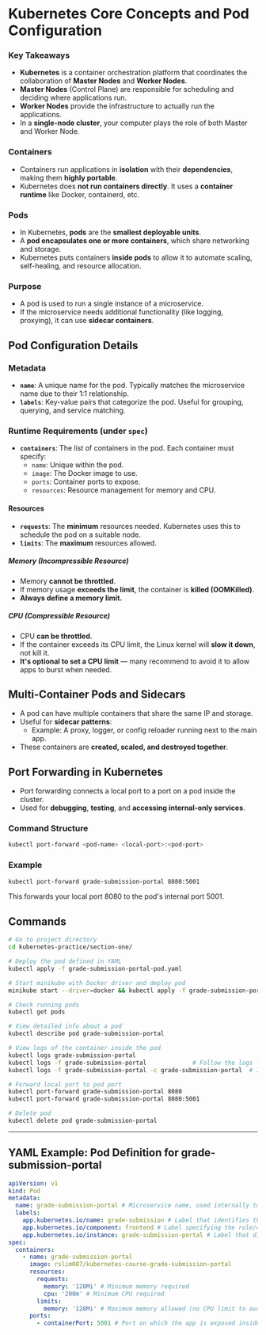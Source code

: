 # Kubernetes Core Concepts and Pod Configuration

### Key Takeaways

- **Kubernetes** is a container orchestration platform that coordinates the collaboration of **Master Nodes** and **Worker Nodes**.
- **Master Nodes** (Control Plane) are responsible for scheduling and deciding where applications run.
- **Worker Nodes** provide the infrastructure to actually run the applications.
- In a **single-node cluster**, your computer plays the role of both Master and Worker Node.

### Containers

- Containers run applications in **isolation** with their **dependencies**, making them **highly portable**.
- Kubernetes does **not run containers directly**. It uses a **container runtime** like Docker, containerd, etc.

### Pods

- In Kubernetes, **pods** are the **smallest deployable units**.
- A **pod encapsulates one or more containers**, which share networking and storage.
- Kubernetes puts containers **inside pods** to allow it to automate scaling, self-healing, and resource allocation.

### Purpose

- A pod is used to run a single instance of a microservice.
- If the microservice needs additional functionality (like logging, proxying), it can use **sidecar containers**.

## Pod Configuration Details

### Metadata

- **`name`**: A unique name for the pod. Typically matches the microservice name due to their 1:1 relationship.
- **`labels`**: Key-value pairs that categorize the pod. Useful for grouping, querying, and service matching.

### Runtime Requirements (under `spec`)

- **`containers`**: The list of containers in the pod. Each container must specify:
  - `name`: Unique within the pod.
  - `image`: The Docker image to use.
  - `ports`: Container ports to expose.
  - `resources`: Resource management for memory and CPU.

#### Resources

- **`requests`**: The **minimum** resources needed. Kubernetes uses this to schedule the pod on a suitable node.
- **`limits`**: The **maximum** resources allowed.

##### Memory (Incompressible Resource)

- Memory **cannot be throttled**.
- If memory usage **exceeds the limit**, the container is **killed (OOMKilled)**.
- **Always define a memory limit.**

##### CPU (Compressible Resource)

- CPU **can be throttled**.
- If the container exceeds its CPU limit, the Linux kernel will **slow it down**, not kill it.
- **It's optional to set a CPU limit** — many recommend to avoid it to allow apps to burst when needed.

## Multi-Container Pods and Sidecars

- A pod can have multiple containers that share the same IP and storage.
- Useful for **sidecar patterns**:
  - Example: A proxy, logger, or config reloader running next to the main app.
- These containers are **created, scaled, and destroyed together**.

## Port Forwarding in Kubernetes

- Port forwarding connects a local port to a port on a pod inside the cluster.
- Used for **debugging**, **testing**, and **accessing internal-only services**.

### Command Structure

```bash
kubectl port-forward <pod-name> <local-port>:<pod-port>
```

### Example

```bash
kubectl port-forward grade-submission-portal 8080:5001
```

This forwards your local port 8080 to the pod's internal port 5001.

## Commands

```bash
# Go to project directory
cd kubernetes-practice/section-one/

# Deploy the pod defined in YAML
kubectl apply -f grade-submission-portal-pod.yaml

# Start minikube with Docker driver and deploy pod
minikube start --driver=docker && kubectl apply -f grade-submission-portal-pod.yaml

# Check running pods
kubectl get pods

# View detailed info about a pod
kubectl describe pod grade-submission-portal

# View logs of the container inside the pod
kubectl logs grade-submission-portal
kubectl logs -f grade-submission-portal             # Follow the logs live
kubectl logs -f grade-submission-portal -c grade-submission-portal  # If multiple containers

# Forward local port to pod port
kubectl port-forward grade-submission-portal 8080
kubectl port-forward grade-submission-portal 8080:5001

# Delete pod
kubectl delete pod grade-submission-portal
```

---

## YAML Example: Pod Definition for grade-submission-portal

```yaml
apiVersion: v1
kind: Pod
metadata:
  name: grade-submission-portal # Microservice name, used internally to refer to this Pod
  labels:
    app.kubernetes.io/name: grade-submission # Label that identifies the overall application the pod is part of
    app.kubernetes.io/component: frontend # Label specifying the role/component (frontend/backend/etc.) of the microservice
    app.kubernetes.io/instance: grade-submission-portal # Label that distinguishes between different instances of the same application
spec:
  containers:
    - name: grade-submission-portal
      image: rslim087/kubernetes-course-grade-submission-portal
      resources:
        requests:
          memory: '128Mi' # Minimum memory required
          cpu: '200m' # Minimum CPU required
        limits:
          memory: '128Mi' # Maximum memory allowed (no CPU limit to avoid throttling)
      ports:
        - containerPort: 5001 # Port on which the app is exposed inside the pod
```
